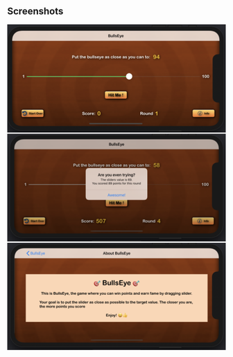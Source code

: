 ## Screenshots
<p align="center">
<img src="Images/1.png" width="720" alt="Home">
<img src="Images/2.png" width="720" alt="Dialog">
<img src="Images/3.png" width="720" alt="About">
</p>
